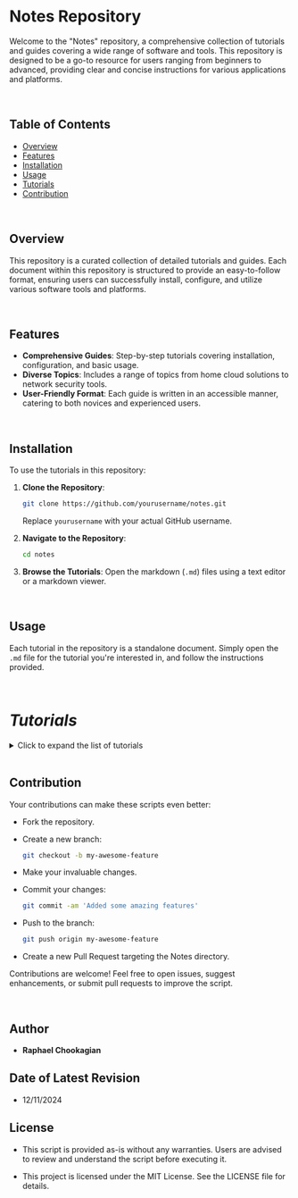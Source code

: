 # Notes Repository

Welcome to the "Notes" repository, a comprehensive collection of tutorials and guides covering a wide range of software and tools. This repository is designed to be a go-to resource for users ranging from beginners to advanced, providing clear and concise instructions for various applications and platforms.

<br>

## Table of Contents

- [Overview](#overview)
- [Features](#features)
- [Installation](#installation)
- [Usage](#usage)
- [Tutorials](#tutorials)
- [Contribution](#contribution)

<br>

## Overview

This repository is a curated collection of detailed tutorials and guides. Each document within this repository is structured to provide an easy-to-follow format, ensuring users can successfully install, configure, and utilize various software tools and platforms.

<br>

## Features

- **Comprehensive Guides**: Step-by-step tutorials covering installation, configuration, and basic usage.
- **Diverse Topics**: Includes a range of topics from home cloud solutions to network security tools.
- **User-Friendly Format**: Each guide is written in an accessible manner, catering to both novices and experienced users.

<br>

## Installation

To use the tutorials in this repository:

1. **Clone the Repository**:

   ```bash
   git clone https://github.com/yourusername/notes.git
   ```

   Replace `yourusername` with your actual GitHub username.

2. **Navigate to the Repository**:

   ```bash
   cd notes
   ```

3. **Browse the Tutorials**:
   Open the markdown (`.md`) files using a text editor or a markdown viewer.

<br>

## Usage

Each tutorial in the repository is a standalone document. Simply open the `.md` file for the tutorial you're interested in, and follow the instructions provided.

<br>

# ***Tutorials***

<details>

<summary>Click to expand the list of tutorials</summary>

<br>

## Cloud Computing

- [AWS Cloud Services Tutorial](./Tutorials/AWS.md): Tutorial covering AWS Cloud Services.
- [AWS CloudWatchers Tutorial](./Tutorials/AWS_Cloudwatch.md): Tutorial covering AWS CloudWatch.
- [AWS GaurdDuty Tutorial](./Tutorials/AWS_GaurdDuty.md): Tutorial covering AWS GaurdDuty.
- [Cloud Networks Tutorial](./Tutorials/Clouds.md): Explore cloud computing fundamentals and learn about various cloud platforms and services.
- [Cloud Security Tutorial](./Tutorials/Cloud_Security): Discover essential cloud security principles and frameworks.
- [OpenStack Tutorial](./Tutorials/OpenStack): Learn how to deploy, configure, and manage OpenStack for creating and managing private and public clouds.
- [VPC Tutorial](./Tutorials/VPC.md): Understand Virtual Private Clouds and their applications in modern networking.

<br>

## DevOps & Automation

- [Ansible Tutorial](./Tutorials/Ansible.md): Learn how to automate IT tasks using Ansible.
- [API Development Tutorial](./Tutorials/APIs.md): Learn the basics of creating and managing APIs.
- [Automation Tutorial](./Tutorials/Automation.md): Dive into automation techniques for IT and software development.
- [CICD Tutorial](./Tutorials/CICD.md): Learn the principles and practices of Continuous Integration and Continuous Deployment (CI/CD) to streamline software development and delivery.
- [Chef Tutorial](./Tutorials/Chef.md): Manage system configuration and automate deployments with Chef’s infrastructure as code framework.
- [DevOps Tutorial](./Tutorials/DevOps.md): Delve into DevOps practices to enhance collaboration, automate workflows, and optimize software delivery.
- [Grafana Tutorial](./Tutorials/Grafana.md): Set up Grafana for data visualization and monitoring.
- [Puppet Tutorial](./Tutorials/Puppet.md): Understand configuration management with Puppet.
- [Terraform Tutorial](./Tutorials/Terraform.md): Manage infrastructure as code with Terraform.

<br>

## Containers

- [CasaOS Tutorial](./Tutorials/CasaOS.md): Set up and use CasaOS for managing smart home devices and services seamlessly.
- [Containers Tutorial](./Tutorials/Dokube.md): Explore containerization with Docker and Kubernetes.
- [Docker Tutorial](./Tutorials/Docker.md): Get started with Docker containers for application deployment.
- [Docker Installation Tutorial](./Tutorials/Docker_Install.md): Learn how to install Docker on different platforms.
- [Docker Backup Tutorial](./Tutorials/Docker_Backup.md): Learn to back up Docker containers and configurations.
- [Docker Restore Tutorial](./Tutorials/Docker_Restore.md): Guide to restoring Docker images, volumes, and configurations.
- [Kubernetes Tutorial](./Tutorials/Kubernetes.md): An introduction to managing containerized applications with Kubernetes.
- [NextCloud Tutorial](./Tutorials/NextCloud.md): Set up and use NextCloud for secure file storage and collaboration.
- [Portainer Tutorial](./Tutorials/Portainer.md): Manage Docker environments easily with Portainer.

## Virtualization

- [ISO files](./Tutorials/ISOs.md): How to configure virtual machines with ISO files.
- [Proxmox Tutorial](./Tutorials/Proxmox.md): Set up and manage virtualization environments with Proxmox.
- [VirtualBox Tutorial](./Tutorials/VirtualBox.md): Learn how to use VirtualBox for virtual machine management.
- [VirtualBox Troubleshooting Guide](./Tutorials/VirtualBox_Troubleshooting.md): Solve common issues encountered in VirtualBox environments.

<br>

## Database and File Management

### Databases

- [MongoDB Tutorial](./Tutorials/MongoDB.md): Tutorial for MongoDB management.
- [MySQL Tutorial](./Tutorials/MySQL.md): Learn to manage relational databases with MySQL.
- [NoSQL Tutorial](./Tutorials/NoSQL.md): Dive into the world of NoSQL databases and their applications.
- [PostgreSQL Tutorial](./Tutorials/PostgreSQL.md): Dive into advanced database management with PostgreSQL.

### File Management

- [Disk Image Backup Tutorial](./Tutorials/Disk_Image_Backup.md): Guide to creating and restoring disk images for backup.
- [SambaShare Tutorial](./Tutorials/SambaShare.md): Set up shared directories using Samba on Linux systems.
- [ZIP & Compression Files Tutorial](./Tutorials/Zipfiles.md): Learn to manage compressed files in various formats.
- [rSync Tutorial](./Tutorials/rSync.md): Automate file backups and synchronization with rSync.
- [Veeam Tutorial](./Tutorials/Veeam.md): Master system imaging, backup, and recovery with Veeam.

<br>

## Development and Programming

### Programming Languages & Scripting

- [Arduino Tutorial](./Tutorials/Arduino.md): Learn to code with Arduino.
- [Bash Tutorial](./Tutorials/Bash.md): Automate tasks and manage system operations efficiently with Bash scripting fundamentals.
- [JavaScript Tutorial](./Tutorials/Javascript.md): Learn JavaScript basics and techniques for building interactive and dynamic web applications.
- [Powershell Tutorial](./Tutorials/Powershell.md): Learn to manage Windows systems effectively with PowerShell.
- [Python Programming Tutorial](./Tutorials/Python.md): Dive into Python programming for various applications.
- [Regex Tutorial](./Tutorials/Regex.md): A comprehensive guide to understanding and using regular expressions.
- [Vim Tutorial](./Tutorials/Vim.md): Master text editing with Vim for efficient coding.

### Style  & Markup

- [CSS Tutorial](./Tutorials/CSS.md): Learn the basics and advanced features of CSS for web design.
- [HTML Tutorial](./Tutorials/HTML.md): Dive into HTML fundamentals for building web pages.
- [Markdown Tutorial](./Tutorials/Markdown.md): A guide to writing documentation using Markdown.

### Frameworks & Libraries

- [React JavaScript Tutorial](./Tutorials/React.md): Dive into React to create reusable components and build modern, responsive user interfaces.

### Version Control

- [Git Tutorial](./Tutorials/Git.md): A comprehensive guide to version control with Git.
- [GitHub Tutorial](./Tutorials/Github.md): Learn to manage projects and collaborate using GitHub.
- [GitHub Authentication Tutorial](./Tutorials/Github_Auth.md): A detailed guide to managing GitHub authentication with SSH keys and tokens.
- [SSH Key Generation Tutorial](./Tutorials/SSH_KeyGen.md): A guide to generating SSH keys and integrating with GitHub.

<br>

## Network

### Networking

- [CIDR](./CIDR.md): Classless Inter-Domain Routing is a method for allocating IP addresses that improves the efficiency of data routing on the internet.
- [Networks Tutorial](./Tutorials/Networks.md): Understand key networking concepts and practices.
- [Network Routing](./Network_Routing.md):
- [RDP Tutorial](./Tutorials/RDP.md): Configure and use Remote Desktop Protocol for Linux systems.
- [Traffic Mirroring Tutorial](./Tutorials/Traffic_Mirroring.md): Learn about SPAN and TAP for real-time traffic monitoring.
- [VPN Tutorial](./Tutorials/VPN.md): Enhance secure connectivity with VPN tunnels.

### Firewalls & Routing

- [pfSense Tutorial](./Tutorials/pfSense.md): Deploy pfSense as a firewall or router for network security.
- [OPNsense Tutorial](./Tutorials/OPNsense.md): Deploy and manage firewalls and network security with OPNsense.
- [openWRT Tutorial](./Tutorials/openWRT.md): Set up and configure openWRT for advanced router management.
- [NAT Networking Tutorial](./Tutorials/NAT_Networking.md): Demystify NAT and its role in networking.

## Resources and Utilities

- [Figma Tutorial](./Tutorials/Figma.md): A cloud-based design tool used for creating user interfaces, prototypes, and collaborative design projects.
- [FileZilla](./Tutorials/FileZilla.md): A free and open-source FTP client used for transferring files between a local computer and a remote server.
- [Kali Linux Tutorial](./Tutorials/Kali.md): Explore the tools and techniques for ethical hacking and penetration testing with Kali Linux.
- [Linux Commands Tutorial](./Linux_Cmds.md): References, practical examples, and best practices for efficient Linux system management.
- [Raspberry Pi Backup Image Tutorial](./Tutorials/RPi_Backup_img.md): Guide to backing up Raspberry Pi SD cards.

<br>

## Security

### Tools & Techniques

- [Aircrack-ng Tutorial](./Tutorials/Aircrack-ng.md): Use Aircrack-ng for Wi-Fi security testing and assessment.
- [Burpsuite Tutorial](./Tutorials/Burpsuite.md): Learn to test web application security with Burpsuite.
- [Medusa Tutorial](./Tutorials/Medusa.md): Automate media downloads and management with Medusa.
- [Metasploit Tutorial](./Tutorials/Metasploit.md): Explore the capabilities of the Metasploit framework for penetration testing.
- [Nmap Tutorial](./Tutorials/Nmap.md): Learn how to discover networks and audit security using Nmap.
- [Radius Tutorial](./Tutorials/Radius.md): Centralized security with RADIUS authentication.
- [Remote Code Execution Tutorial](./Tutorials/Remote_Code_Execution.md): Remote code execution (RCE) and cybersecurity.
- [SOC2 Tutorial](./Tutorials/SOC2.md): SOC 2 compliance is a critical cybersecurity framework focusing on managing data security and privacy.
- [Threat Modeling Tutorial](./Tutorials/Threat_Model.md): Exploring threat modeling and its part in CyberSecurity.

### Monitoring & Analysis

- [Splunk CAR](./Tutorials/SPLUNK_CAR.md): Cloud Attack Reconstruction with Splunk.
- [SIEM & SOAR](./Tutorials/SIEM_SOAR.md): Splunk's Security Information and Event Management (SIEM) with Security Orchestration, Automation, and Response (SOAR).
- [Security Tools Tutorial](./Tutorials/Sec_Tools.md): A guide to essential cybersecurity tools and best practices.
- [Wireshark Tutorial](./Tutorials/Wireshark.md): Master network protocol analysis using Wireshark.

<br>

## System Administration

- [Chron jobs Tutorial](./Tutorials/Chron.md): Schedule and automate tasks effectively using Cron jobs in Linux.
- [Clonezilla Tutorial](./Tutorials/Clonezilla.md): Learn to clone and back up disks using Clonezilla.
- [Formatting Tutorial](./Tutorials/Formatting.md): Learn to format drives with different file systems.
- [Gnome Tutorial](./Gnome.md): Customize and optimize the GNOME desktop environment for productivity.
- [System Administration Tutorial](./Tutorials/SysAd.md): Essential skills and practices for managing systems effectively.

<br>

## Web Servers

- [nginx Tutorial](./Tutorials/nginx.md): Set up and manage high-performance web servers using NGINX.

<br>

## **Windows-Specific Tutorials**

- [Domain Controller Tutorial](./Tutorials/Domain_Controller.md): Manage centralized authentication and policies with domain controllers.
- [Group Policy Tutorial](./Tutorials/Group_Policy.md): Centralized management with Group Policies in Active Directory.
- [Windows Active Directory Tutorial](./Tutorials/Windows_Active_Dir.md): Explore Active Directory for advanced network management.
- [Windows CLI tools & SMB Tutorial](./Tutorials/WCLi.md): Explore essential Windows command line tools for system management and troubleshooting, and understand the role of SMB ports in network communication.
- [Windows Defender Tutorial](./Tutorials/Windows_Security.md): Learn how to use Windows Defender Security Center and Event Viewer to secure and maintain your system.
- [Windows Malware Remediation Tutorial](./Tutorials/Windows_MalwareRm.md): Steps and tools to remove malware from a Windows PC.
- [Windows Registry](./Tutorials/Windows_Registry.md): Master the intricacies of the Windows Registry and system log analysis to efficiently manage and troubleshoot Windows systems.
- [Windows Server Tutorial](./Tutorials/Windows_Server.md): Understand the differences between Windows Server and consumer versions.

<br>

### Others

- More tutorials will be added periodically.

<br>

</details>

<br>

## **Contribution**

Your contributions can make these scripts even better:

- Fork the repository.

- Create a new branch:

  ```bash
  git checkout -b my-awesome-feature
  ```

- Make your invaluable changes.

- Commit your changes:

  ```bash
  git commit -am 'Added some amazing features'
  ```

- Push to the branch:

  ```bash
  git push origin my-awesome-feature
  ```

- Create a new Pull Request targeting the Notes directory.

Contributions are welcome! Feel free to open issues, suggest enhancements, or submit pull requests to improve the script.

<br>

## **Author**

- **Raphael Chookagian**

## **Date of Latest Revision**

- 12/11/2024

## **License**

- This script is provided as-is without any warranties. Users are advised to review and understand the script before executing it.

- This project is licensed under the MIT License. See the LICENSE file for details.
